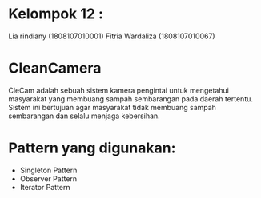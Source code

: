 # Kelompok 12 :
Lia rindiany (1808107010001)
Fitria Wardaliza (1808107010067)

# CleanCamera
CleCam adalah sebuah sistem kamera pengintai untuk mengetahui masyarakat yang membuang sampah sembarangan pada daerah tertentu. Sistem ini bertujuan agar masyarakat tidak membuang sampah sembarangan dan selalu menjaga kebersihan. 

# Pattern yang digunakan:
- Singleton Pattern
- Observer Pattern
- Iterator Pattern
